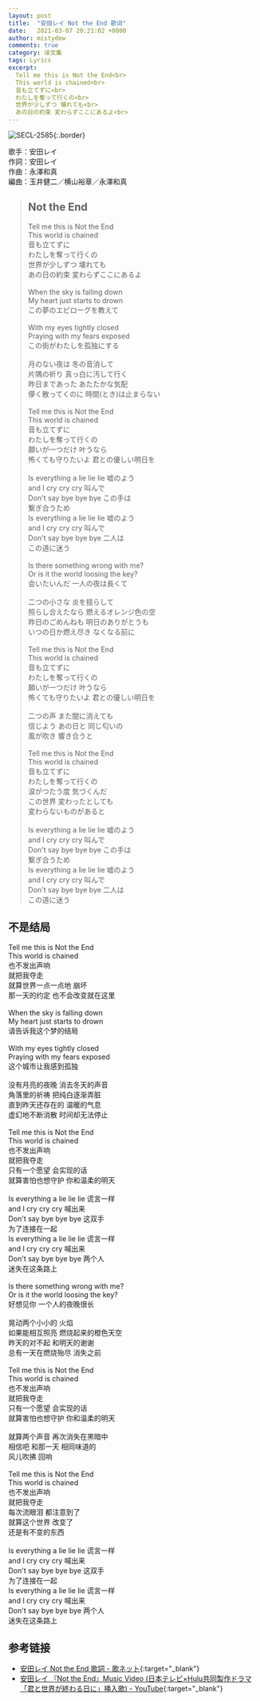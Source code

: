 ```yaml
---
layout: post
title:  "安田レイ Not the End 歌词"
date:   2021-03-07 20:21:02 +0800
author: mistydew
comments: true
category: 译文集
tags: Lyrics
excerpt:
  Tell me this is Not the End<br>
  This world is chained<br>
  音も立てずに<br>
  わたしを奪って行くの<br>
  世界が少しずつ 壊れても<br>
  あの日の約束 変わらずここにあるよ<br>
---
```

![SECL-2585](https://is4-ssl.mzstatic.com/image/thumb/Music114/v4/6f/60/6a/6f606a89-4f04-1dbe-388f-c31891e97deb/source/600x600bb.jpg){:.border}

歌手：安田レイ<br>
作詞：安田レイ<br>
作曲：永澤和真<br>
編曲：玉井健二／横山裕章／永澤和真

<blockquote class="original">
  <h2>Not the End</h2>
  <p>
    Tell me this is Not the End<br>
    This world is chained<br>
    音も立てずに<br>
    わたしを奪って行くの<br>
    世界が少しずつ 壊れても<br>
    あの日の約束 変わらずここにあるよ<br>
    <br>
    When the sky is falling down<br>
    My heart just starts to drown<br>
    この夢のエピローグを教えて<br>
    <br>
    With my eyes tightly closed<br>
    Praying with my fears exposed<br>
    この街がわたしを孤独にする<br>
    <br>
    月のない夜は 冬の音消して<br>
    片隅の祈り 真っ白に汚して行く<br>
    昨日まであった あたたかな気配<br>
    儚く散ってくのに 時間(とき)は止まらない<br>
    <br>
    Tell me this is Not the End<br>
    This world is chained<br>
    音も立てずに<br>
    わたしを奪って行くの<br>
    願いが一つだけ 叶うなら<br>
    怖くても守りたいよ 君との優しい明日を<br>
    <br>
    Is everything a lie lie lie 嘘のよう<br>
    and I cry cry cry 叫んで<br>
    Don't say bye bye bye この手は<br>
    繋ぎ合うため<br>
    Is everything a lie lie lie 嘘のよう<br>
    and I cry cry cry 叫んで<br>
    Don't say bye bye bye 二人は<br>
    この道に迷う<br>
    <br>
    Is there something wrong with me?<br>
    Or is it the world loosing the key?<br>
    会いたいんだ 一人の夜は長くて<br>
    <br>
    二つの小さな 炎を揺らして<br>
    照らし合えたなら 燃えるオレンジ色の空<br>
    昨日のごめんねも 明日のありがとうも<br>
    いつの日か燃え尽き なくなる前に<br>
    <br>
    Tell me this is Not the End<br>
    This world is chained<br>
    音も立てずに<br>
    わたしを奪って行くの<br>
    願いが一つだけ 叶うなら<br>
    怖くても守りたいよ 君との優しい明日を<br>
    <br>
    二つの声 また闇に消えても<br>
    信じよう あの日と 同じ匂いの<br>
    風が吹き 響き合うと<br>
    <br>
    Tell me this is Not the End<br>
    This world is chained<br>
    音も立てずに<br>
    わたしを奪って行くの<br>
    涙がつたう度 気づくんだ<br>
    この世界 変わったとしても<br>
    変わらないものがあると<br>
    <br>
    Is everything a lie lie lie 嘘のよう<br>
    and I cry cry cry 叫んで<br>
    Don't say bye bye bye この手は<br>
    繋ぎ合うため<br>
    Is everything a lie lie lie 嘘のよう<br>
    and I cry cry cry 叫んで<br>
    Don't say bye bye bye 二人は<br>
    この道に迷う
  </p>
</blockquote>

<div class="translation">
  <h2>不是结局</h2>
  <p>
    Tell me this is Not the End<br>
    This world is chained<br>
    也不发出声响<br>
    就把我夺走<br>
    就算世界一点一点地 崩坏<br>
    那一天的约定 也不会改变就在这里<br>
    <br>
    When the sky is falling down<br>
    My heart just starts to drown<br>
    请告诉我这个梦的结局<br>
    <br>
    With my eyes tightly closed<br>
    Praying with my fears exposed<br>
    这个城市让我感到孤独<br>
    <br>
    没有月亮的夜晚 消去冬天的声音<br>
    角落里的祈祷 把纯白逐渐弄脏<br>
    直到昨天还存在的 温暖的气息<br>
    虚幻地不断消散 时间却无法停止<br>
    <br>
    Tell me this is Not the End<br>
    This world is chained<br>
    也不发出声响<br>
    就把我夺走<br>
    只有一个愿望 会实现的话<br>
    就算害怕也想守护 你和温柔的明天<br>
    <br>
    Is everything a lie lie lie 谎言一样<br>
    and I cry cry cry 喊出来<br>
    Don't say bye bye bye 这双手<br>
    为了连接在一起<br>
    Is everything a lie lie lie 谎言一样<br>
    and I cry cry cry 喊出来<br>
    Don't say bye bye bye 两个人<br>
    迷失在这条路上<br>
    <br>
    Is there something wrong with me?<br>
    Or is it the world loosing the key?<br>
    好想见你 一个人的夜晚很长<br>
    <br>
    晃动两个小小的 火焰<br>
    如果能相互照亮 燃烧起来的橙色天空<br>
    昨天的对不起 和明天的谢谢<br>
    总有一天在燃烧殆尽 消失之前<br>
    <br>
    Tell me this is Not the End<br>
    This world is chained<br>
    也不发出声响<br>
    就把我夺走<br>
    只有一个愿望 会实现的话<br>
    就算害怕也想守护 你和温柔的明天<br>
    <br>
    就算两个声音 再次消失在黑暗中<br>
    相信吧 和那一天 相同味道的<br>
    风儿吹拂 回响<br>
    <br>
    Tell me this is Not the End<br>
    This world is chained<br>
    也不发出声响<br>
    就把我夺走<br>
    每次流眼泪 都注意到了<br>
    就算这个世界 改变了<br>
    还是有不变的东西<br>
    <br>
    Is everything a lie lie lie 谎言一样<br>
    and I cry cry cry 喊出来<br>
    Don't say bye bye bye 这双手<br>
    为了连接在一起<br>
    Is everything a lie lie lie 谎言一样<br>
    and I cry cry cry 喊出来<br>
    Don't say bye bye bye 两个人<br>
    迷失在这条路上
  </p>
</div>

## 参考链接

* [安田レイ Not the End 歌詞 - 歌ネット](https://www.uta-net.com/song/297560/){:target="_blank"}
* [安田レイ 『Not the End』Music Video (日本テレビ×Hulu共同製作ドラマ「君と世界が終わる日に」挿入歌) - YouTube](https://youtu.be/TZ8BcxhvIE0){:target="_blank"}
